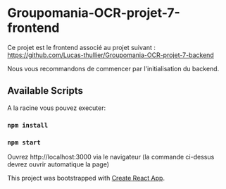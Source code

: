 # Groupomania-OCR-projet-7-frontend

Ce projet est le frontend associé au projet suivant : https://github.com/Lucas-thullier/Groupomania-OCR-projet-7-backend

Nous vous recommandons de commencer par l'initialisation du backend.

## Available Scripts

A la racine vous pouvez executer:

### `npm install`

### `npm start`

Ouvrez http://localhost:3000 via le navigateur (la commande ci-dessus devrez ouvrir automatique la page)

This project was bootstrapped with [Create React App](https://github.com/facebook/create-react-app).
